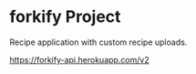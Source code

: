 # forkify Project

Recipe application with custom recipe uploads.

https://forkify-api.herokuapp.com/v2